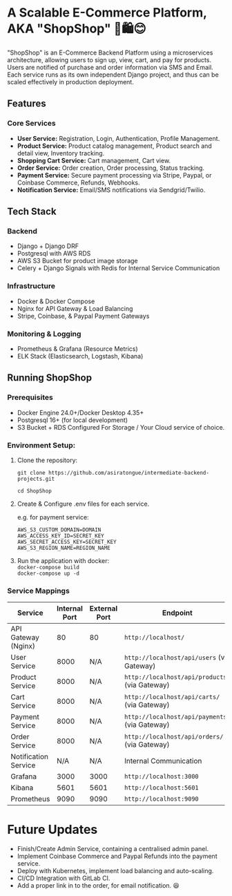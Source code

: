 # A Scalable E-Commerce Platform, AKA "ShopShop" 🛒🛍️😊
"ShopShop" is an E-Commerce Backend Platform using a microservices architecture, allowing users to sign up, view,
cart, and pay for products. Users are notified of purchase and order information via SMS and Email.
Each service runs as its own independent Django project, and thus can be scaled effectively in production deployment.

## Features

### Core Services
- **User Service:** Registration, Login, Authentication, Profile Management.
- **Product Service:** Product catalog management, Product search and detail view, Inventory tracking.
- **Shopping Cart Service:** Cart management, Cart view.
- **Order Service:** Order creation, Order processing, Status tracking.
- **Payment Service:** Secure payment processing via Stripe, Paypal, or Coinbase Commerce, Refunds, Webhooks.
- **Notification Service:** Email/SMS notifications via Sendgrid/Twilio.

## Tech Stack

### Backend
- Django + Django DRF
- Postgresql with AWS RDS
- AWS S3 Bucket for product image storage
- Celery + Django Signals with Redis for Internal Service Communication


### Infrastructure
- Docker & Docker Compose
- Nginx for API Gateway & Load Balancing
- Stripe, Coinbase, & Paypal Payment Gateways


### Monitoring & Logging
- Prometheus & Grafana (Resource Metrics)
- ELK Stack (Elasticsearch, Logstash, Kibana)

## Running ShopShop
### Prerequisites
- Docker Engine 24.0+/Docker Desktop 4.35+
- Postgresql 16+ (for local development)
- S3 Bucket + RDS Configured For Storage / Your Cloud service of choice.
### Environment Setup:
1) Clone the repository:


   ```git clone https://github.com/asiratongue/intermediate-backend-projects.git```


   ```cd ShopShop```

2) Create & Configure .env files for each service.
  
  
   e.g. for payment service:

   
   ```AWS_S3_CUSTOM_DOMAIN=DOMAIN```  
   ```AWS_ACCESS_KEY_ID=SECRET_KEY```  
   ```AWS_SECRET_ACCESS_KEY=SECRET_KEY```  
   ```AWS_S3_REGION_NAME=REGION_NAME```  
   

4) Run the application with docker:  
```docker-compose build```  
```docker-compose up -d```  

### Service Mappings

| Service             | Internal Port | External Port | Endpoint                                    |
|----------------------|---------------|---------------|---------------------------------------------|
| API Gateway (Nginx)  | 80            | 80            | `http://localhost/`                         |
| User Service         | 8000          | N/A           | `http://localhost/api/users` (via Gateway)  |
| Product Service      | 8000          | N/A           | `http://localhost/api/products/` (via Gateway) |
| Cart Service         | 8000          | N/A           | `http://localhost/api/carts/` (via Gateway)  |
| Payment Service      | 8000          | N/A           | `http://localhost/api/payments/` (via Gateway) |
| Order Service        | 8000          | N/A           | `http://localhost/api/orders/` (via Gateway)  |
| Notification Service | N/A           | N/A           | Internal Communication                      |
| Grafana              | 3000          | 3000          | `http://localhost:3000`                     |
| Kibana               | 5601          | 5601          | `http://localhost:5601`                     |
| Prometheus           | 9090          | 9090          | `http://localhost:9090`                     |

# Future Updates

- Finish/Create Admin Service, containing a centralised admin panel.
- Implement Coinbase Commerce and Paypal Refunds into the payment service.
- Deploy with Kubernetes, implement load balancing and auto-scaling.
- CI/CD Integration with GitLab CI.
- Add a proper link in to the order, for email notification. 😆
